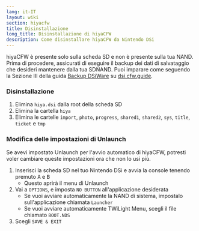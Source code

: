 ```yaml
---
lang: it-IT
layout: wiki
section: hiyacfw
title: Disinstallazione
long_title: Disinstallazione di hiyaCFW
description: Come disinstallare hiyaCFW da Nintendo DSi
---
```


hiyaCFW è presente solo sulla scheda SD e non è presente sulla tua NAND. Prima di procedere, assicurati di eseguire il backup dei dati di salvataggio che desideri mantenere dalla tua SDNAND. Puoi imparare come seguendo la Sezione III della guida [Backup DSiWare](https://dsi.cfw.guide/dsiware-backups.html#section-iii---extracting-the-save-file-optional) su [dsi.cfw.guide](https://dsi.cfw.guide).

### Disinstallazione
1. Elimina `hiya.dsi` dalla root della scheda SD
1. Elimina la cartella `hiya`
1. Elimina le cartelle `import`, `photo`, `progress`, `shared1`, `shared2`, `sys`, `title`, `ticket` e `tmp`

### Modifica delle impostazioni di Unlaunch

Se avevi impostato Unlaunch per l'avvio automatico di hiyaCFW, potresti voler cambiare queste impostazioni ora che non lo usi più.

1. Inserisci la scheda SD nel tuo Nintendo DSi e avvia la console tenendo premuto <kbd class="face">A</kbd> e <kbd class="face">B</kbd>
   - Questo aprirà il menu di Unlaunch
1. Vai a `OPTIONS`, e imposta `NO BUTTON` all'applicazione desiderata
   - Se vuoi avviare automaticamente la NAND di sistema, impostalo sull'applicazione chiamata `Launcher`
   - Se vuoi avviare automaticamente TWiLight Menu, scegli il file chiamato `BOOT.NDS`
1. Scegli `SAVE & EXIT`
